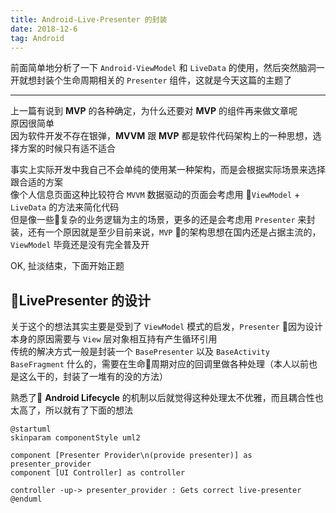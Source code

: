 ```yaml
---
title: Android-Live-Presenter 的封装
date: 2018-12-6
tag: Android
---
```


前面简单地分析了一下 `Android-ViewModel` 和 `LiveData` 的使用，然后突然脑洞一开就想封装个生命周期相关的 `Presenter` 组件，这就是今天这篇的主题了
<!-- more -->
- - -

上一篇有说到 __MVP__ 的各种确定，为什么还要对 __MVP__ 的组件再来做文章呢  
原因很简单  
因为软件开发不存在银弹，__MVVM__ 跟 __MVP__ 都是软件代码架构上的一种思想，选择方案的时候只有适不适合  

事实上实际开发中我自己不会单纯的使用某一种架构，而是会根据实际场景来选择跟合适的方案  
像个人信息页面这种比较符合 `MVVM` 数据驱动的页面会考虑用 `ViewModel` + `LiveData` 的方法来简化代码  
但是像一些复杂的业务逻辑为主的场景，更多的还是会考虑用 `Presenter` 来封装，还有一个原因就是至少目前来说，`MVP` 的架构思想在国内还是占据主流的，`ViewModel` 毕竟还是没有完全普及开

OK, 扯淡结束，下面开始正题

## LivePresenter 的设计

关于这个的想法其实主要是受到了 `ViewModel` 模式的启发，`Presenter` 因为设计本身的原因需要与 `View` 层对象相互持有产生循环引用  
传统的解决方式一般是封装一个 `BasePresenter` 以及 `BaseActivity` `BaseFragment` 什么的，需要在生命周期对应的回调里做各种处理（本人以前也是这么干的，封装了一堆有的没的方法）  

熟悉了 __Android Lifecycle__ 的机制以后就觉得这种处理太不优雅，而且耦合性也太高了，所以就有了下面的想法

```plantuml
@startuml
skinparam componentStyle uml2

component [Presenter Provider\n(provide presenter)] as presenter_provider
component [UI Controller] as controller

controller -up-> presenter_provider : Gets correct live-presenter
@enduml
```